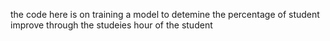 the code here is on training a model to detemine the percentage of student improve through the studeies hour of the student
